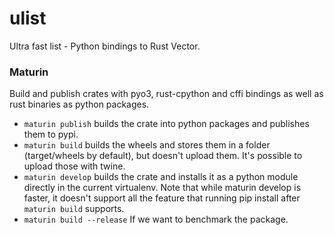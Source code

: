 # ulist
Ultra fast list - Python bindings to Rust Vector.


### Maturin
Build and publish crates with pyo3, rust-cpython and cffi bindings as well as rust binaries as python packages.  
* `maturin publish` builds the crate into python packages and publishes them to pypi.
* `maturin build` builds the wheels and stores them in a folder (target/wheels by default), but doesn't upload them. It's possible to upload those with twine.
* `maturin develop` builds the crate and installs it as a python module directly in the current virtualenv. Note that while maturin develop is faster, it doesn't support all the feature that running pip install after `maturin build` supports.
* `maturin build --release` If we want to benchmark the package.
